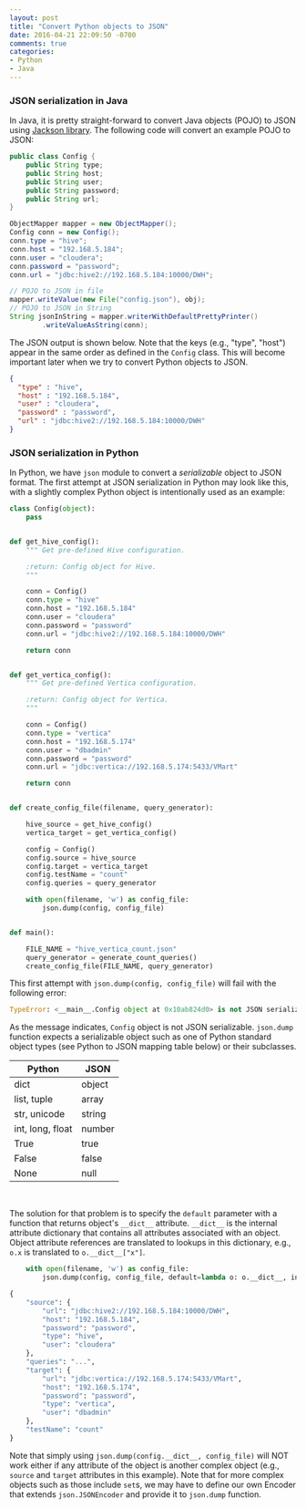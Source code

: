```yaml
---
layout: post
title: "Convert Python objects to JSON"
date: 2016-04-21 22:09:50 -0700
comments: true
categories: 
- Python
- Java
---
```


### JSON serialization in Java

In Java, it is pretty straight-forward to convert Java objects (POJO) to JSON using [Jackson library](https://github.com/FasterXML/jackson).
The following code will convert an example POJO to JSON:

``` java Example POJO
public class Config {
	public String type;
	public String host;
	public String user;
	public String password;
	public String url;
}
```

``` java Jackson examples
ObjectMapper mapper = new ObjectMapper();
Config conn = new Config();
conn.type = "hive";
conn.host = "192.168.5.184";
conn.user = "cloudera";
conn.password = "password";
conn.url = "jdbc:hive2://192.168.5.184:10000/DWH";

// POJO to JSON in file
mapper.writeValue(new File("config.json"), obj);
// POJO to JSON in String
String jsonInString = mapper.writerWithDefaultPrettyPrinter()
		.writeValueAsString(conn);
```

The JSON output is shown below. 
Note that the keys (e.g., "type", "host") appear in the same order as defined in the `Config` class.
This will become important later when we try to convert Python objects to JSON.

``` json JSON representation of Config object
{
  "type" : "hive",
  "host" : "192.168.5.184",
  "user" : "cloudera",
  "password" : "password",
  "url" : "jdbc:hive2://192.168.5.184:10000/DWH"
}
```

### JSON serialization in Python

In Python, we have `json` module to convert a *serializable* object to JSON format.
The first attempt at JSON serialization in Python may look like this, with a slightly complex Python object is intentionally used as an example:

``` python First attempt at JSON serialization
class Config(object):
    pass


def get_hive_config():
    """ Get pre-defined Hive configuration.

    :return: Config object for Hive.
    """

    conn = Config()
    conn.type = "hive"
    conn.host = "192.168.5.184"
    conn.user = "cloudera"
    conn.password = "password"
    conn.url = "jdbc:hive2://192.168.5.184:10000/DWH"

    return conn


def get_vertica_config():
    """ Get pre-defined Vertica configuration.

    :return: Config object for Vertica.
    """

    conn = Config()
    conn.type = "vertica"
    conn.host = "192.168.5.174"
    conn.user = "dbadmin"
    conn.password = "password"
    conn.url = "jdbc:vertica://192.168.5.174:5433/VMart"

    return conn


def create_config_file(filename, query_generator):

    hive_source = get_hive_config()
    vertica_target = get_vertica_config()

    config = Config()
    config.source = hive_source
    config.target = vertica_target
    config.testName = "count"
    config.queries = query_generator

    with open(filename, 'w') as config_file:
        json.dump(config, config_file)


def main():

    FILE_NAME = "hive_vertica_count.json"
    query_generator = generate_count_queries()
    create_config_file(FILE_NAME, query_generator)
```

This first attempt with `json.dump(config, config_file)` will fail with the following error:

``` python JSON serialization error
TypeError: <__main__.Config object at 0x10ab824d0> is not JSON serializable
```

As the message indicates, `Config` object is not JSON serializable. 
`json.dump` function expects a serializable object such as one of Python standard object types (see Python to JSON mapping table below) or their subclasses.

| Python | JSON |
| --- | --- |
| dict | object |
| list, tuple | array |
| str, unicode | string |
| int, long, float | number |
| True | true |
| False | false |
| None | null |

<br>

The solution for that problem is to specify the `default` parameter with a function that returns object's `__dict__` attribute.
`__dict__` is the internal attribute dictionary that contains all attributes associated with an object.
Object attribute references are translated to lookups in this dictionary, e.g., `o.x` is translated to `o.__dict__["x"]`.

``` python Correct options
    with open(filename, 'w') as config_file:
        json.dump(config, config_file, default=lambda o: o.__dict__, indent=4)
```

``` python Pretty print without ordering
{
    "source": {
        "url": "jdbc:hive2://192.168.5.184:10000/DWH", 
        "host": "192.168.5.184", 
        "password": "password", 
        "type": "hive", 
        "user": "cloudera"
    }, 
    "queries": "...", 
    "target": {
        "url": "jdbc:vertica://192.168.5.174:5433/VMart", 
        "host": "192.168.5.174", 
        "password": "password", 
        "type": "vertica", 
        "user": "dbadmin"
    }, 
    "testName": "count"
}
```

Note that simply using `json.dump(config.__dict__, config_file)` will NOT work either if any attribute of the object is another complex object (e.g., `source` and `target` attributes in this example).
Note that for more complex objects such as those include `set`s, we may have to define our own Encoder that extends `json.JSONEncoder` and provide it to `json.dump` function.
